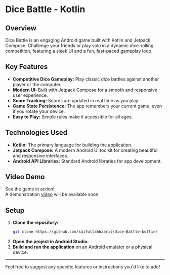 # Dice Battle - Kotlin

## Overview
Dice Battle is an engaging Android game built with Kotlin and Jetpack Compose. Challenge your friends or play solo in a dynamic dice-rolling competition, featuring a sleek UI and a fun, fast-paced gameplay loop.

## Key Features
- **Competitive Dice Gameplay:** Play classic dice battles against another player or the computer.
- **Modern UI:** Built with Jetpack Compose for a smooth and responsive user experience.
- **Score Tracking:** Scores are updated in real time as you play.
- **Game State Persistence:** The app remembers your current game, even if you rotate your device.
- **Easy to Play:** Simple rules make it accessible for all ages.

## Technologies Used
- **Kotlin:** The primary language for building the application.
- **Jetpack Compose:** A modern Android UI toolkit for creating beautiful and responsive interfaces.
- **Android API Libraries:** Standard Android libraries for app development.

## Video Demo
See the game in action!  
A demonstration [video]() will be available soon.


## Setup

1. **Clone the repository:**
   ```bash
   git clone https://github.com/saifullahhaaris/Dice-Battle-kotlin/
   ```
2. **Open the project in Android Studio.**
3. **Build and run the application** on an Android emulator or a physical device.

---

Feel free to suggest any specific features or instructions you'd like to add!
